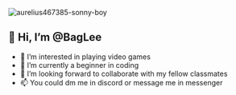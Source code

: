 
![aurelius467385-sonny-boy](https://user-images.githubusercontent.com/98575856/160063796-64914555-c1ba-465a-9a08-79b6094f5854.gif)

## 👋 Hi, I’m @BagLee 
- 👀 I’m interested in playing video games
- 🌱 I’m currently a beginner in coding  
- 💞️ I’m looking forward to collaborate with my fellow classmates 
- 📫 You could dm me in discord or message me in messenger

<!---
BagLee/BagLee is a ✨ special ✨ repository because its `README.md` (this file) appears on your GitHub profile.
You can click the Preview link to take a look at your changes.
--->
